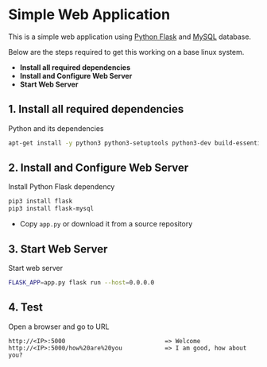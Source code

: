 # Simple Web Application

This is a simple web application using [Python Flask](http://flask.pocoo.org/) and [MySQL](https://www.mysql.com/) database.

  Below are the steps required to get this working on a base linux system.

  - **Install all required dependencies**
  - **Install and Configure Web Server**
  - **Start Web Server**

## 1. Install all required dependencies

  Python and its dependencies
  ```bash
  apt-get install -y python3 python3-setuptools python3-dev build-essential python3-pip default-libmysqlclient-dev
  ```

## 2. Install and Configure Web Server

Install Python Flask dependency
```bash
pip3 install flask
pip3 install flask-mysql
```

- Copy `app.py` or download it from a source repository

## 3. Start Web Server

Start web server
```bash
FLASK_APP=app.py flask run --host=0.0.0.0
```

## 4. Test

Open a browser and go to URL
```
http://<IP>:5000                            => Welcome
http://<IP>:5000/how%20are%20you            => I am good, how about you?
```
